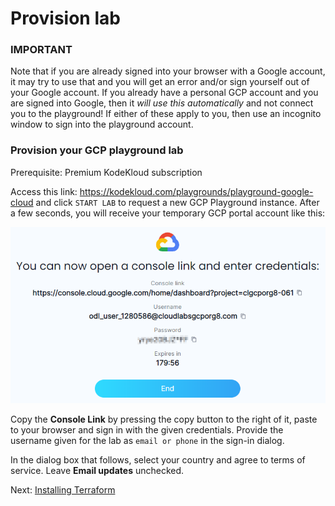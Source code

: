 # Provision lab

### IMPORTANT

Note that if you are already signed into your browser with a Google account, it may try to use that and you will get an error and/or sign yourself out of your Google account. If you already have a personal GCP account and you are signed into Google, then it *will use this automatically* and not connect you to the playground! If either of these apply to you, then use an incognito window to sign into the playground account.

### Provision your GCP playground lab

Prerequisite: Premium KodeKloud subscription

Access this link: <https://kodekloud.com/playgrounds/playground-google-cloud> and click `START LAB` to request a new GCP Playground instance. After a few seconds, you will receive your temporary GCP portal account like this:

![image](../images/01-sign-in.png)

Copy the **Console Link** by pressing the copy button to the right of it, paste to your browser and sign in with the given credentials. Provide the username given for the lab as `email or phone` in the sign-in dialog.

In the dialog box that follows, select your country and agree to terms of service. Leave **Email updates** unchecked.

Next: [Installing Terraform](./02-install-terraform.md)
